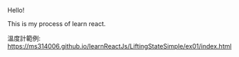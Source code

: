 Hello! 

This is my process of learn react.

溫度計範例:
https://ms314006.github.io/learnReactJs/LiftingStateSimple/ex01/index.html
